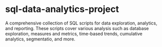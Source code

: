 # sql-data-analytics-project
A comprehensive collection of SQL scripts for data exploration, analytics, and reporting. These scripts cover various analysis such as database exploration, measures and metrics, time-based trends, cumulative analytics, segmentatio, and more.
